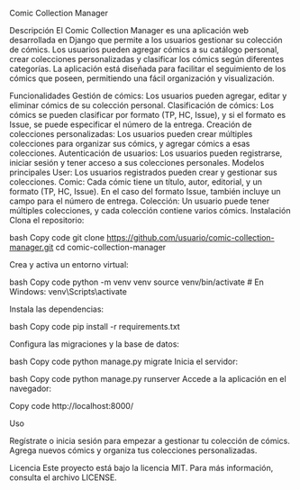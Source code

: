 Comic Collection Manager

Descripción
El Comic Collection Manager es una aplicación web desarrollada en Django que permite a los usuarios gestionar su colección de cómics. Los usuarios pueden agregar cómics a su catálogo personal, crear colecciones personalizadas y clasificar los cómics según diferentes categorías. La aplicación está diseñada para facilitar el seguimiento de los cómics que poseen, permitiendo una fácil organización y visualización.

Funcionalidades
Gestión de cómics: Los usuarios pueden agregar, editar y eliminar cómics de su colección personal.
Clasificación de cómics: Los cómics se pueden clasificar por formato (TP, HC, Issue), y si el formato es Issue, se puede especificar el número de la entrega.
Creación de colecciones personalizadas: Los usuarios pueden crear múltiples colecciones para organizar sus cómics, y agregar cómics a esas colecciones.
Autenticación de usuarios: Los usuarios pueden registrarse, iniciar sesión y tener acceso a sus colecciones personales.
Modelos principales
User: Los usuarios registrados pueden crear y gestionar sus colecciones.
Comic: Cada cómic tiene un título, autor, editorial, y un formato (TP, HC, Issue). En el caso del formato Issue, también incluye un campo para el número de entrega.
Colección: Un usuario puede tener múltiples colecciones, y cada colección contiene varios cómics.
Instalación
Clona el repositorio:


bash
Copy code
git clone https://github.com/usuario/comic-collection-manager.git
cd comic-collection-manager

Crea y activa un entorno virtual:

bash
Copy code
python -m venv venv
source venv/bin/activate   # En Windows: venv\Scripts\activate

Instala las dependencias:

bash
Copy code
pip install -r requirements.txt

Configura las migraciones y la base de datos:

bash
Copy code
python manage.py migrate
Inicia el servidor:

bash
Copy code
python manage.py runserver
Accede a la aplicación en el navegador:


Copy code
http://localhost:8000/

Uso

Regístrate o inicia sesión para empezar a gestionar tu colección de cómics.
Agrega nuevos cómics y organiza tus colecciones personalizadas.


Licencia
Este proyecto está bajo la licencia MIT. Para más información, consulta el archivo LICENSE.